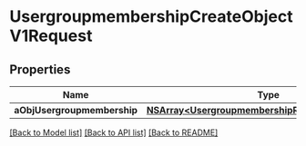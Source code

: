 # UsergroupmembershipCreateObjectV1Request

## Properties
Name | Type | Description | Notes
------------ | ------------- | ------------- | -------------
**aObjUsergroupmembership** | [**NSArray&lt;UsergroupmembershipRequestCompound&gt;***](UsergroupmembershipRequestCompound.md) |  | 

[[Back to Model list]](../README.md#documentation-for-models) [[Back to API list]](../README.md#documentation-for-api-endpoints) [[Back to README]](../README.md)


